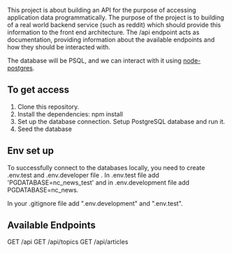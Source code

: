 This project is about building an API for the purpose of accessing application data programmatically. The purpose of the project is to building of a real world backend service (such as reddit) which should provide this information to the front end architecture.
The /api endpoint acts as documentation, providing information about the available endpoints and how they should be interacted with.

The database will be PSQL, and we can interact with it using [node-postgres](https://node-postgres.com/).

## To get access

1. Clone this repository.
2. Install the dependencies: npm install
3. Set up the database connection. Setup PostgreSQL database and run it.
4. Seed the database

## Env set up

To successfully connect to the databases locally, you need to create .env.test and .env.developer file . In .env.test file add 'PGDATABASE=nc_news_test' and in .env.development file add PGDATABASE=nc_news.

In your .gitignore file add ".env.development" and ".env.test".

## Available Endpoints

GET /api
GET /api/topics
GET /api/articles
